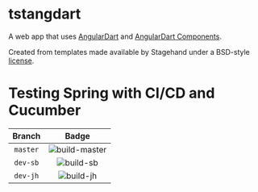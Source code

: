 # tstangdart

A web app that uses [AngularDart](https://webdev.dartlang.org/angular) and
[AngularDart Components](https://webdev.dartlang.org/components).

Created from templates made available by Stagehand under a BSD-style
[license](https://github.com/dart-lang/stagehand/blob/master/LICENSE).

# Testing Spring with CI/CD and Cucumber

| Branch | Badge |
|:-------:|:------------:|
| ``master`` | ![build-master](https://travis-ci.org/MuchChaca/expernet_spring_angdart.svg?branch=master) |
| ``dev-sb`` | ![build-sb](https://travis-ci.org/MuchChaca/expernet_spring_angdart.svg?branch=dev-sb) |
| ``dev-jh`` | ![build-jh](https://travis-ci.org/MuchChaca/expernet_spring_angdart.svg?branch=dev-jh) |
